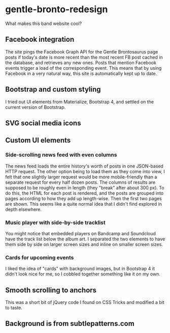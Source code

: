 # gentle-bronto-redesign
What makes this band website cool?

## Facebook integration
The site pings the Facebook Graph API for the Gentle Brontosaurus page posts if today's date is more recent than the most recent FB post cached in the database, and retrieves any new ones. 
Posts that mention Facebook events trigger a load of the corresponding event.
This means that by using Facebook in a very natural way, this site is automatically kept up to date.

## Bootstrap and custom styling
I tried out UI elements from Materialize, Bootstrap 4, and settled on the current version of Bootstrap.

## SVG social media icons

## Custom UI elements
### Side-scrolling news feed with even columns
The news feed loads the entire history's worth of posts in one JSON-based HTTP request. The other option being to load them as they come into view, I felt that one slightly larger request would be more mobile-friendly than a separate request for every half dozen posts.
The columns of results are supposed to be roughly even in length (they "break" after about 300 px). To do this, the HTML for each post is rendered, and the posts are grouped into pages according to how they add up length-wise. Then the first two pages are shown. This seems like a quite normal idea that I didn't find explored in depth elsewhere.

### Music player with side-by-side tracklist
You might notice that embedded players on Bandcamp and Soundcloud have the track list below the album art. I separated the two elements to have them side by side on larger screen sizes and inline on smaller screen sizes.

### Cards for upcoming events
I liked the idea of "cards" with background images, but in Bootstrap 4 it didn't look nice for me, so I cobbled together something like it on my own.

## Smooth scrolling to anchors
This was a short bit of jQuery code I found on CSS Tricks and modified a bit to taste.

## Background is from subtlepatterns.com